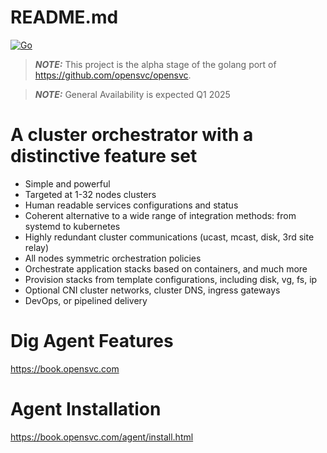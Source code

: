 # README.md


[![Go](https://github.com/opensvc/om3/actions/workflows/go.yml/badge.svg?branch=main)](https://github.com/opensvc/om3/actions/workflows/go.yml)

> **_NOTE:_** This project is the alpha stage of the golang port of https://github.com/opensvc/opensvc.

> **_NOTE:_** General Availability is expected Q1 2025

A cluster orchestrator with a distinctive feature set
=====================================================

* Simple and powerful
* Targeted at 1-32 nodes clusters
* Human readable services configurations and status
* Coherent alternative to a wide range of integration methods: from systemd to kubernetes
* Highly redundant cluster communications (ucast, mcast, disk, 3rd site relay)
* All nodes symmetric orchestration policies
* Orchestrate application stacks based on containers, and much more
* Provision stacks from template configurations, including disk, vg, fs, ip
* Optional CNI cluster networks, cluster DNS, ingress gateways
* DevOps, or pipelined delivery

Dig Agent Features
==================

https://book.opensvc.com

Agent Installation
==================

https://book.opensvc.com/agent/install.html
